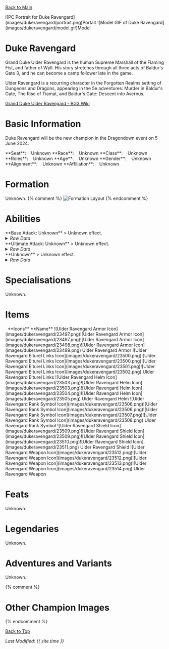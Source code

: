 [Back to Main](index.md)

<span class="championPortraitsRow">
    <span class="championPortraitsImage">
        ![PC Portrait for Duke Ravengard](images/dukeravengard/portrait.png)Portait
    </span>
    <span class="championPortraitsImage">
        ![Model GIF of Duke Ravengard](images/dukeravengard/model.gif)Model
    </span>
</span>

# Duke Ravengard

Grand Duke Ulder Ravengard is the human Supreme Marshall of the Flaming Fist, and father of Wyll. His story stretches through all three acts of Baldur's Gate 3, and he can become a camp follower late in the game.

Ulder Ravengard is a recurring character in the Forgotten Realms setting of Dungeons and Dragons, appearing in the 5e adventures:  Murder in Baldur's Gate,  The Rise of Tiamat, and  Baldur's Gate: Descent into Avernus.

[Grand Duke Ulder Ravengard - BG3 Wiki](https://bg3.wiki/wiki/Ulder_Ravengard)

# Basic Information

Duke Ravengard will be the new champion in the Dragondown event on 5 June 2024.

<span class="champStatsTableColumn">
    <span class="champStatsTableRow">
        <span class="champStatsTableInfoHeader">
            <span style="margin-right:4px;">**Seat**:</span>
        </span>
        <span class="champStatsTableInfoSmall">
            <span style="margin-left:8px;">Unknown</span>
        </span>
    </span>
    <span class="champStatsTableRow">
        <span class="champStatsTableInfoHeader">
            <span style="margin-right:4px;">**Race**:</span>
        </span>
        <span class="champStatsTableInfoSmall">
            <span style="margin-left:8px;">Unknown</span>
        </span>
    </span>
    <span class="champStatsTableRow">
        <span class="champStatsTableInfoHeader">
            <span style="margin-right:4px;">**Class**:</span>
        </span>
        <span class="champStatsTableInfoSmall">
            <span style="margin-left:8px;">Unknown</span>
        </span>
    </span>
    <span class="champStatsTableRow">
        <span class="champStatsTableInfoHeader">
            <span style="margin-right:4px;">**Roles**:</span>
        </span>
        <span class="champStatsTableInfoSmall">
            <span style="margin-left:8px;">Unknown</span>
        </span>
    </span>
    <span class="champStatsTableRow">
        <span class="champStatsTableInfoHeader">
            <span style="margin-right:4px;">**Age**:</span>
        </span>
        <span class="champStatsTableInfoSmall">
            <span style="margin-left:8px;">Unknown</span>
        </span>
    </span>
    <span class="champStatsTableRow">
        <span class="champStatsTableInfoHeader">
            <span style="margin-right:4px;">**Gender**:</span>
        </span>
        <span class="champStatsTableInfoSmall">
            <span style="margin-left:8px;">Unknown</span>
        </span>
    </span>
    <span class="champStatsTableRow">
        <span class="champStatsTableInfoHeader">
            <span style="margin-right:4px;">**Alignment**:</span>
        </span>
        <span class="champStatsTableInfoSmall">
            <span style="margin-left:8px;">Unknown</span>
        </span>
    </span>
    <span class="champStatsTableRow">
        <span class="champStatsTableInfoHeader">
            <span style="margin-right:4px;">**Affiliation**:</span>
        </span>
        <span class="champStatsTableInfoSmall">
            <span style="margin-left:8px;">Unknown</span>
        </span>
    </span>
</span>

# Formation

Unknown.
{% comment %}
<span class="formationBorder">
    ![Formation Layout](images/dukeravengard/formation.png)
</span>
{% endcomment %}

# Abilities

<div markdown="1" class="abilityBorder"><div markdown="1" class="abilityBorderInner">
**Base Attack: Unknown**
> Unknown effect.
<details><summary><em>Raw Data</em></summary>
<p>
<pre>
</pre>
</p>
</details>
</div></div>

<div markdown="1" class="abilityBorder"><div markdown="1" class="abilityBorderInner">
**Ultimate Attack: Unknown**
> Unknown effect.
<details><summary><em>Raw Data</em></summary>
<p>
<pre>
</pre>
</p>
</details>
</div></div>

<div markdown="1" class="abilityBorder"><div markdown="1" class="abilityBorderInner">
**Unknown**
> Unknown effect.
<details><summary><em>Raw Data</em></summary>
<p>
<pre>
</pre>
</p>
</details>
</div></div>

# Specialisations

Unknown.

# Items

<span class="itemTableColumn">
    <span class="itemTableRowHeader">
        <span class="itemTableIcon">
            <span style="margin-left:8px;">**Icons**</span>
        </span>
        <span class="itemTableNameSmall">
            **Name**
        </span>
    </span>
    <span class="itemTableRow">
        <span class="itemTableIcon">
            <span class="itemTableIcon1">![Ulder Ravengard Armor Icon](images/dukeravengard/23497.png)</span><span class="itemTableIcon2">![Ulder Ravengard Armor Icon](images/dukeravengard/23497.png)</span><span class="itemTableIcon3">![Ulder Ravengard Armor Icon](images/dukeravengard/23498.png)</span><span class="itemTableIcon4">![Ulder Ravengard Armor Icon](images/dukeravengard/23499.png)</span>
        </span>
        <span class="itemTableNameSmall">
            Ulder Ravengard Armor
        </span>
    </span>
    <span class="itemTableRow">
        <span class="itemTableIcon">
            <span class="itemTableIcon1">![Ulder Ravengard Elturel Links Icon](images/dukeravengard/23500.png)</span><span class="itemTableIcon2">![Ulder Ravengard Elturel Links Icon](images/dukeravengard/23500.png)</span><span class="itemTableIcon3">![Ulder Ravengard Elturel Links Icon](images/dukeravengard/23501.png)</span><span class="itemTableIcon4">![Ulder Ravengard Elturel Links Icon](images/dukeravengard/23502.png)</span>
        </span>
        <span class="itemTableNameSmall">
            Ulder Ravengard Elturel Links
        </span>
    </span>
    <span class="itemTableRow">
        <span class="itemTableIcon">
            <span class="itemTableIcon1">![Ulder Ravengard Helm Icon](images/dukeravengard/23503.png)</span><span class="itemTableIcon2">![Ulder Ravengard Helm Icon](images/dukeravengard/23503.png)</span><span class="itemTableIcon3">![Ulder Ravengard Helm Icon](images/dukeravengard/23504.png)</span><span class="itemTableIcon4">![Ulder Ravengard Helm Icon](images/dukeravengard/23505.png)</span>
        </span>
        <span class="itemTableNameSmall">
            Ulder Ravengard Helm
        </span>
    </span>
    <span class="itemTableRow">
        <span class="itemTableIcon">
            <span class="itemTableIcon1">![Ulder Ravengard Rank Symbol Icon](images/dukeravengard/23506.png)</span><span class="itemTableIcon2">![Ulder Ravengard Rank Symbol Icon](images/dukeravengard/23506.png)</span><span class="itemTableIcon3">![Ulder Ravengard Rank Symbol Icon](images/dukeravengard/23507.png)</span><span class="itemTableIcon4">![Ulder Ravengard Rank Symbol Icon](images/dukeravengard/23508.png)</span>
        </span>
        <span class="itemTableNameSmall">
            Ulder Ravengard Rank Symbol
        </span>
    </span>
    <span class="itemTableRow">
        <span class="itemTableIcon">
            <span class="itemTableIcon1">![Ulder Ravengard Shield Icon](images/dukeravengard/23509.png)</span><span class="itemTableIcon2">![Ulder Ravengard Shield Icon](images/dukeravengard/23509.png)</span><span class="itemTableIcon3">![Ulder Ravengard Shield Icon](images/dukeravengard/23510.png)</span><span class="itemTableIcon4">![Ulder Ravengard Shield Icon](images/dukeravengard/23511.png)</span>
        </span>
        <span class="itemTableNameSmall">
            Ulder Ravengard Shield
        </span>
    </span>
    <span class="itemTableRow">
        <span class="itemTableIcon">
            <span class="itemTableIcon1">![Ulder Ravengard Weapon Icon](images/dukeravengard/23512.png)</span><span class="itemTableIcon2">![Ulder Ravengard Weapon Icon](images/dukeravengard/23512.png)</span><span class="itemTableIcon3">![Ulder Ravengard Weapon Icon](images/dukeravengard/23513.png)</span><span class="itemTableIcon4">![Ulder Ravengard Weapon Icon](images/dukeravengard/23514.png)</span>
        </span>
        <span class="itemTableNameSmall">
            Ulder Ravengard Weapon
        </span>
    </span>
</span>

# Feats

Unknown.

# Legendaries

Unknown.

# Adventures and Variants

Unknown.

{% comment %}
# Other Champion Images

<span class="championImagesColumn">
</span>
{% endcomment %}

[Back to Top](#top)

*Last Modified: {{ site.time }}*